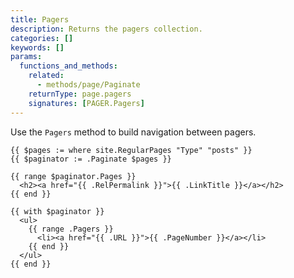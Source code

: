 ```yaml
---
title: Pagers
description: Returns the pagers collection.
categories: []
keywords: []
params:
  functions_and_methods:
    related:
      - methods/page/Paginate
    returnType: page.pagers
    signatures: [PAGER.Pagers]
---
```


Use the `Pagers` method to build navigation between pagers.

```go-html-template
{{ $pages := where site.RegularPages "Type" "posts" }}
{{ $paginator := .Paginate $pages }}

{{ range $paginator.Pages }}
  <h2><a href="{{ .RelPermalink }}">{{ .LinkTitle }}</a></h2>
{{ end }}

{{ with $paginator }}
  <ul>
    {{ range .Pagers }}
      <li><a href="{{ .URL }}">{{ .PageNumber }}</a></li>
    {{ end }}
  </ul>
{{ end }}
```

